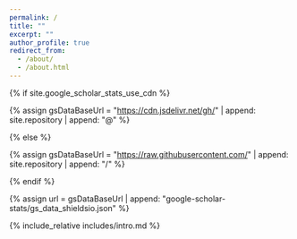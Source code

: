 ```yaml
---
permalink: /
title: ""
excerpt: ""
author_profile: true
redirect_from: 
  - /about/
  - /about.html
---
```



{% if site.google_scholar_stats_use_cdn %}

{% assign gsDataBaseUrl = "https://cdn.jsdelivr.net/gh/" | append: site.repository | append: "@" %}

{% else %}

{% assign gsDataBaseUrl = "https://raw.githubusercontent.com/" | append: site.repository | append: "/" %}

{% endif %}

{% assign url = gsDataBaseUrl | append: "google-scholar-stats/gs_data_shieldsio.json" %}

<span class='anchor' id='about-me'></span>
{% include_relative includes/intro.md %}

[//]: # ()
[//]: # ({% include_relative includes/news.md %})

[//]: # ()
[//]: # ({% include_relative includes/pubs.md %})

[//]: # ()
[//]: # ({% include_relative includes/others.md %})

[//]: # ()
